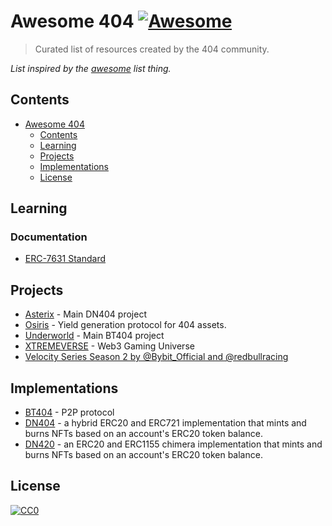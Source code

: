 # Awesome 404 [![Awesome](https://awesome.re/badge.svg)](https://awesome.re)

> Curated list of resources created by the 404 community.

_List inspired by the [awesome](https://github.com/sindresorhus/awesome) list thing._

## Contents

- [Awesome 404](#awesome-404--) 
  - [Contents](#contents)
  - [Learning](#learning)
  - [Projects](#projects)
  - [Implementations](#implementations)
  - [License](#license)

## Learning
### Documentation
- [ERC-7631 Standard](https://ethereum-magicians.org/t/erc-7631-dual-nature-token-pair/18796)

## Projects
- [Asterix](https://x.com/asterixlabs) - Main DN404 project
- [Osiris](https://x.com/Osiris_404) - Yield generation protocol for 404 assets.
- [Underworld](https://x.com/udw_gg) - Main BT404 project
- [XTREMEVERSE](https://x.com/0xtremeverse) - Web3 Gaming Universe
- [Velocity Series Season 2 by @Bybit_Official and @redbullracing](https://www.bybit.com/en/promo/nft-events/velocity-pass-V2)


## Implementations
- [BT404](https://x.com/bt404_io) - P2P protocol
- [DN404](https://github.com/Vectorized/dn404) - a hybrid ERC20 and ERC721 implementation that mints and burns NFTs based on an account's ERC20 token balance.
- [DN420](https://github.com/Vectorized/dn404/blob/main/src/DN420.sol) - an ERC20 and ERC1155 chimera implementation that mints and burns NFTs based on an account's ERC20 token balance.

## License

[![CC0](http://mirrors.creativecommons.org/presskit/buttons/88x31/svg/cc-zero.svg)](http://creativecommons.org/publicdomain/zero/1.0/)
